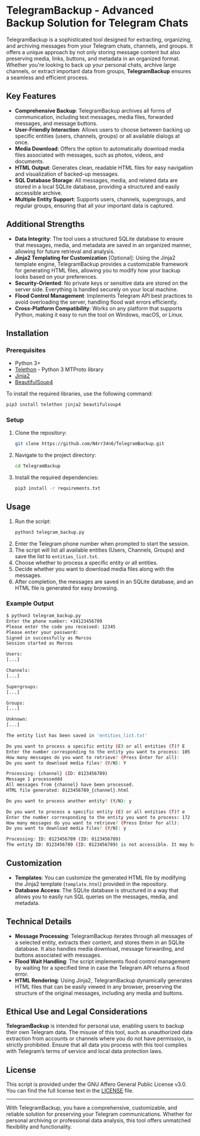 # TelegramBackup - Advanced Backup Solution for Telegram Chats

TelegramBackup is a sophisticated tool designed for extracting, organizing, and archiving messages from your Telegram chats, channels, and groups. It offers a unique approach by not only storing message content but also preserving media, links, buttons, and metadata in an organized format. Whether you're looking to back up your personal chats, archive large channels, or extract important data from groups, **TelegramBackup** ensures a seamless and efficient process.

## Key Features

- **Comprehensive Backup**: TelegramBackup archives all forms of communication, including text messages, media files, forwarded messages, and message buttons.
- **User-Friendly Interaction**: Allows users to choose between backing up specific entities (users, channels, groups) or all available dialogs at once.
- **Media Download**: Offers the option to automatically download media files associated with messages, such as photos, videos, and documents.
- **HTML Output**: Generates clean, readable HTML files for easy navigation and visualization of backed-up messages.
- **SQL Database Storage**: All messages, media, and related data are stored in a local SQLite database, providing a structured and easily accessible archive.
- **Multiple Entity Support**: Supports users, channels, supergroups, and regular groups, ensuring that all your important data is captured.

## Additional Strengths

- **Data Integrity**: The tool uses a structured SQLite database to ensure that messages, media, and metadata are saved in an organized manner, allowing for future retrieval and analysis.
- **Jinja2 Templating for Customization** [Optional]: Using the Jinja2 template engine, TelegramBackup provides a customizable framework for generating HTML files, allowing you to modify how your backup looks based on your preferences.
- **Security-Oriented**: No private keys or sensitive data are stored on the server side. Everything is handled securely on your local machine.
- **Flood Control Management**: Implements Telegram API best practices to avoid overloading the server, handling flood wait errors efficiently.
- **Cross-Platform Compatibility**: Works on any platform that supports Python, making it easy to run the tool on Windows, macOS, or Linux.

## Installation

### Prerequisites
- Python 3+
- [Telethon](https://github.com/LonamiWebs/Telethon) - Python 3 MTProto library
- [Jinja2](https://palletsprojects.com/p/jinja/)
- [BeautifulSoup4](https://www.crummy.com/software/BeautifulSoup/)
  
To install the required libraries, use the following command:
```bash
pip3 install telethon jinja2 beautifulsoup4
```

### Setup

1. Clone the repository:
    ```bash
    git clone https://github.com/N4rr34n6/TelegramBackup.git
    ```
2. Navigate to the project directory:
    ```bash
    cd TelegramBackup
    ```
3. Install the required dependencies:
    ```bash
    pip3 install -r requirements.txt
    ```

## Usage

1. Run the script:
    ```bash
    python3 telegram_backup.py
    ```
2. Enter the Telegram phone number when prompted to start the session.
3. The script will list all available entities (Users, Channels, Groups) and save the list to `entities_list.txt`.
4. Choose whether to process a specific entity or all entities.
5. Decide whether you want to download media files along with the messages.
6. After completion, the messages are saved in an SQLite database, and an HTML file is generated for easy browsing.

### Example Output

```bash
$ python3 telegram_backup.py 
Enter the phone number: +34123456789
Please enter the code you received: 12345
Please enter your password: 
Signed in successfully as Marcos
Session started as Marcos

Users:
[...]

Channels:
[...]

Supergroups:
[...]

Groups:
[...]

Unknown:
[...]

The entity list has been saved in 'entities_list.txt'

Do you want to process a specific entity (E) or all entities (T)? E
Enter the number corresponding to the entity you want to process: 105
How many messages do you want to retrieve? (Press Enter for all): 
Do you want to download media files? (Y/N): Y

Processing: {channel} (ID: 0123456789)
Message 1 processeddd
All messages from {channel} have been processed.
HTML file generated: 0123456789_{channel}.html

Do you want to process another entity? (Y/N): y

Do you want to process a specific entity (E) or all entities (T)? e
Enter the number corresponding to the entity you want to process: 172
How many messages do you want to retrieve? (Press Enter for all): 
Do you want to download media files? (Y/N): y

Processing: ID: 0123456789 (ID: 0123456789)
The entity ID: 0123456789 (ID: 0123456789) is not accessible. It may have been deleted or you lack permission to access it.
```

## Customization

- **Templates**: You can customize the generated HTML file by modifying the Jinja2 template (`template.html`) provided in the repository.
- **Database Access**: The SQLite database is structured in a way that allows you to easily run SQL queries on the messages, media, and metadata.

## Technical Details

- **Message Processing**: TelegramBackup iterates through all messages of a selected entity, extracts their content, and stores them in an SQLite database. It also handles media download, message forwarding, and buttons associated with messages.
- **Flood Wait Handling**: The script implements flood control management by waiting for a specified time in case the Telegram API returns a flood error.
- **HTML Rendering**: Using Jinja2, TelegramBackup dynamically generates HTML files that can be easily viewed in any browser, preserving the structure of the original messages, including any media and buttons.

## Ethical Use and Legal Considerations

**TelegramBackup** is intended for personal use, enabling users to backup their own Telegram data. The misuse of this tool, such as unauthorized data extraction from accounts or channels where you do not have permission, is strictly prohibited. Ensure that all data you process with this tool complies with Telegram’s terms of service and local data protection laws.

## License

This script is provided under the GNU Affero General Public License v3.0. You can find the full license text in the [LICENSE](LICENSE) file.

---

With TelegramBackup, you have a comprehensive, customizable, and reliable solution for preserving your Telegram communications. Whether for personal archiving or professional data analysis, this tool offers unmatched flexibility and functionality.
